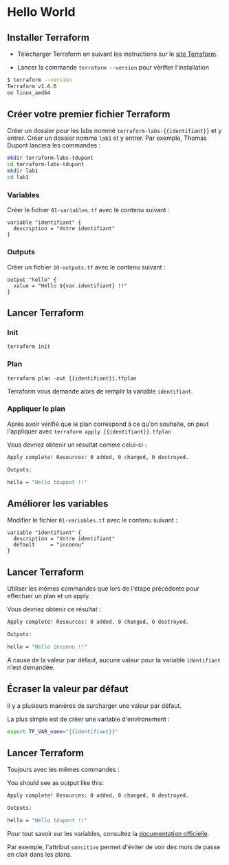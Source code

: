 # Hello World

## Installer Terraform

* Télécharger Terraform en suivant les instructions sur le [site Terraform](https://developer.hashicorp.com/terraform/install#Linux).

* Lancer la commande `terraform --version` pour vérifier l'installation

```bash
$ terraform --version
Terraform v1.6.6
on linux_amd64
```

## Créer votre premier fichier Terraform

Créer un dossier pour les labs nommé `terraform-labs-{{identifiant}}` et y entrer.
Créer un dossier nommé `lab1` et y entrer.
Par exemple, Thomas Dupont lancera les commandes :

```bash
mkdir terraform-labs-tdupont
cd terraform-labs-tdupont
mkdir lab1
cd lab1
```

### Variables

Créer le fichier `01-variables.tf` avec le contenu suivant :
```hcl
variable "identifiant" {
  description = "Votre identifiant"
}
```

### Outputs

Créer un fichier `10-outputs.tf` avec le contenu suivant :
```hcl
output "hello" {
  value = "Hello ${var.identifiant} !!"
}
```

## Lancer Terraform

### Init

`terraform init`

### Plan

`terraform plan -out {{identifiant}}.tfplan`

Terraform vous demande alors de remplir la variable `identifiant`.

### Appliquer le plan

Après avoir vérifié que le plan correspond à ce qu'on souhaite, on peut l'appliquer avec `terraform apply {{identifiant}}.tfplan`

Vous devriez obtenir un résultat comme celui-ci :

```bash
Apply complete! Resources: 0 added, 0 changed, 0 destroyed.

Outputs:

hello = "Hello tdupont !!"
``` 

## Améliorer les variables

Modifier le fichier `01-variables.tf` avec le contenu suivant :

```hcl
variable "identifiant" {
  description = "Votre identifiant"
  default     = "inconnu"
}
```

## Lancer Terraform

Utiliser les mêmes commandes que lors de l'étape précédente pour effectuer un plan et un apply.

Vous devriez obtenir ce résultat :

```bash
Apply complete! Resources: 0 added, 0 changed, 0 destroyed.

Outputs:

hello = "Hello inconnu !!"
```

A cause de la valeur par défaut, aucune valeur pour la variable `identifiant` n'est demandée.

## Écraser la valeur par défaut

Il y a plusieurs manières de surcharger une valeur par défaut.

La plus simple est de créer une variable d'environement :

```bash
export TF_VAR_name="{{identifiant}}"
```

## Lancer Terraform

Toujours avec les mêmes commandes :

You should see as output like this:
```bash
Apply complete! Resources: 0 added, 0 changed, 0 destroyed.

Outputs:

hello = "Hello tdupont !!"
```

Pour tout savoir sur les variables, consultez la [documentation officielle](https://www.terraform.io/docs/language/values/variables.html#declaring-an-input-variable).

Par exemple, l'attribut `sensitive` permet d'éviter de voir des mots de passe en clair dans les plans.
